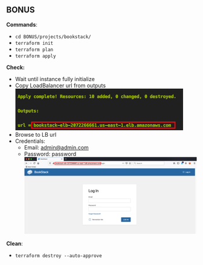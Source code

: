 ## BONUS

**Commands**:
- ```cd BONUS/projects/bookstack/```
- ```terraform init```
- ```terraform plan```
- ```terraform apply```

**Check:**
- Wait until instance fully initialize
- Copy LoadBalancer url from outputs
    ![](../images/elb_url.png)
- Browse to LB url
- Credentials:
    - Email: admin@admin.com
    - Password: password
![](../images/bookstack.png)

**Clean**:
- ```terraform destroy --auto-approve```